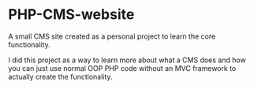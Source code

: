 PHP-CMS-website
===============

A small CMS site created as a personal project to learn the core functionality.

I did this project as a way to learn more about what a CMS does and how you can just use normal OOP PHP code without an MVC framework to actually create the functionality.
